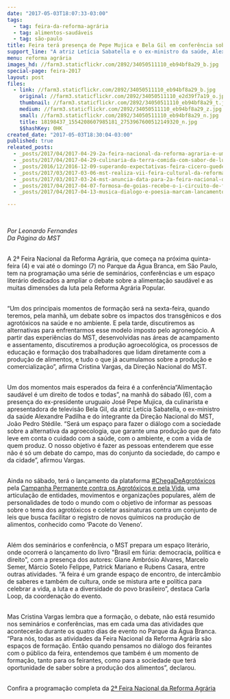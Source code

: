 ```yaml
---
date: "2017-05-03T18:07:33-03:00"
tags:
  - tag: feira-da-reforma-agrária
  - tag: alimentos-saudáveis
  - tag: são-paulo
title: Feira terá presença de Pepe Mujica e Bela Gil em conferência sobre alimentação saudável
support_line: "A atriz Letícia Sabatella e o ex-ministro da saúde, Alexandre Padilha, também compõem a mesa. Outros espaços de formação ampliarão o debate sobre a Reforma Agrária Popular."
menu: reforma agrária
images_hd: //farm3.staticflickr.com/2892/34050511110_eb94bf8a29_b.jpg
special-page: feira-2017
layout: post
files:
  - link: //farm3.staticflickr.com/2892/34050511110_eb94bf8a29_b.jpg
    original: //farm3.staticflickr.com/2892/34050511110_e2d39f7a19_o.jpg
    thumbnail: //farm3.staticflickr.com/2892/34050511110_eb94bf8a29_t.jpg
    medium: //farm3.staticflickr.com/2892/34050511110_eb94bf8a29_z.jpg
    small: //farm3.staticflickr.com/2892/34050511110_eb94bf8a29_n.jpg
    title: 18198437_1554208607985181_2753967600512149320_n.jpg
    $$hashKey: 0HK
created_date: "2017-05-03T18:30:04-03:00"
published: true
releated_posts:
  - _posts/2017/04/2017-04-29-2a-feira-nacional-da-reforma-agraria-e-um-verdadeiro-festival-de-cultura.md
  - _posts/2017/04/2017-04-29-culinaria-da-terra-comida-com-sabor-de-luta.md
  - _posts/2016/12/2016-12-09-superando-expectativas-feira-cicero-guedes-comercializa-cerca-de-180-toneladas-de-alimentos.md
  - _posts/2017/03/2017-03-06-mst-realiza-vii-feira-cultural-da-reforma-agraria-no-ceara.md
  - _posts/2017/03/2017-03-24-mst-anuncia-data-para-2a-feira-nacional-da-reforma-agraria.md
  - _posts/2017/04/2017-04-07-formosa-de-goias-recebe-o-i-circuito-de-feiras-e-mostras-culturais-da-reforma-agraria-do-dfe.md
  - _posts/2017/04/2017-04-13-musica-dialogo-e-poesia-marcam-lancamento-da-feira-da-reforma-agraria-nesta-quinta.md

---
```

<p>&nbsp;</p>

<p><em>Por Leonardo Fernandes<br />
Da P&aacute;gina do MST</em></p>

<p><br />
A 2&ordf; Feira Nacional da Reforma Agr&aacute;ria, que come&ccedil;a na pr&oacute;xima quinta-feira (4) e vai at&eacute; o domingo (7) no Parque da &Aacute;gua Branca, em S&atilde;o Paulo, tem na programa&ccedil;&atilde;o uma s&eacute;rie de semin&aacute;rios, confer&ecirc;ncias e um espa&ccedil;o liter&aacute;rio dedicados a ampliar o debate sobre a alimenta&ccedil;&atilde;o saud&aacute;vel e as muitas dimens&otilde;es da luta pela Reforma Agr&aacute;ria Popular.</p>

<p><br />
&ldquo;Um dos principais momentos de forma&ccedil;&atilde;o ser&aacute; na sexta-feira, quando teremos, pela manh&atilde;, um debate sobre os impactos dos transg&ecirc;nicos e dos agrot&oacute;xicos na sa&uacute;de e no ambiente. E pela tarde, discutiremos as alternativas para enfrentarmos esse modelo imposto pelo agroneg&oacute;cio. A partir das experi&ecirc;ncias do MST, desenvolvidas nas &aacute;reas de acampamento e assentamento, discutiremos a produ&ccedil;&atilde;o agroecol&oacute;gica, os processos de educa&ccedil;&atilde;o e forma&ccedil;&atilde;o dos trabalhadores que lidam diretamente com a produ&ccedil;&atilde;o de alimentos, e tudo o que j&aacute; acumulamos sobre a produ&ccedil;&atilde;o e comercializa&ccedil;&atilde;o&rdquo;, afirma Cristina Vargas, da Dire&ccedil;&atilde;o Nacional do MST.</p>

<p><br />
Um dos momentos mais esperados da feira &eacute; a confer&ecirc;ncia&ldquo;Alimenta&ccedil;&atilde;o saud&aacute;vel &eacute; um direito de todos e todas&rdquo;, na manh&atilde; do s&aacute;bado (6), com a presen&ccedil;a do ex-presidente uruguaio Jos&eacute; Pepe Mujica, da culinarista e apresentadora de televis&atilde;o Bela Gil, da atriz Let&iacute;cia Sabatella, o ex-ministro da sa&uacute;de Alexandre Padilha e do integrante da Dire&ccedil;&atilde;o Nacional do MST, Jo&atilde;o Pedro St&eacute;dile. &ldquo;Ser&aacute; um espa&ccedil;o para fazer o di&aacute;logo com a sociedade sobre a alternativa da agroecologia, que garante uma produ&ccedil;&atilde;o que de fato leve em conta o cuidado com a sa&uacute;de, com o ambiente, e com a vida de quem produz. O nosso objetivo &eacute; fazer as pessoas entenderem que esse n&atilde;o &eacute; s&oacute; um debate do campo, mas do conjunto da sociedade, do campo e da cidade&rdquo;, afirmou Vargas.</p>

<p><br />
Ainda no s&aacute;bado, ter&aacute; o lan&ccedil;amento da plataforma <a href="http://www.chegadeagrotoxicos.org.br/">#ChegaDeAgrot&oacute;xicos</a> pela <a href="http://contraosagrotoxicos.org">Campanha&nbsp;Permanente contra os Agrot&oacute;xicos e pela Vida</a>, uma articula&ccedil;&atilde;o de entidades, movimentos e organiza&ccedil;&otilde;es populares, al&eacute;m de personalidades de todo o mundo com o objetivo de informar as pessoas sobre o tema dos agrot&oacute;xicos e coletar assinaturas contra um conjunto de leis que busca facilitar o registro de novos qu&iacute;micos na produ&ccedil;&atilde;o de alimentos, conhecido como &lsquo;Pacote do Veneno&rsquo;.</p>

<p><br />
Al&eacute;m dos semin&aacute;rios e confer&ecirc;ncia, o MST prepara um espa&ccedil;o liter&aacute;rio, onde ocorrer&aacute; o lan&ccedil;amento do livro &quot;Brasil em f&uacute;ria: democracia, pol&iacute;tica e direito&quot;, com a presen&ccedil;a dos autores: Giane Ambr&oacute;sio Alvares, Marcelo Semer, M&aacute;rcio Sotelo Felippe, Patrick Mariano e Rubens Casara, entre outras atividades. &ldquo;A feira &eacute; um grande espa&ccedil;o de encontro, de interc&acirc;mbio de saberes e tamb&eacute;m de cultura, onde se mistura arte e pol&iacute;tica para celebrar a vida, a luta e a diversidade do povo brasileiro&rdquo;, destaca Carla Loop, da coordena&ccedil;&atilde;o do evento.</p>

<p><br />
Mas Cristina Vargas lembra que a forma&ccedil;&atilde;o, o debate, n&atilde;o est&aacute; resumido nos semin&aacute;rios e confer&ecirc;ncias, mas em cada uma das atividades que acontecer&atilde;o durante os quatro dias de evento no Parque da &Aacute;gua Branca. &ldquo;Para n&oacute;s, todas as atividades da Feira Nacional da Reforma Agr&aacute;ria s&atilde;o espa&ccedil;os de forma&ccedil;&atilde;o. Ent&atilde;o quando pensamos no di&aacute;logo dos feirantes com o p&uacute;blico da feira, entendemos que tamb&eacute;m &eacute; um momento de forma&ccedil;&atilde;o, tanto para os feirantes, como para a sociedade que ter&aacute; oportunidade de saber sobre a produ&ccedil;&atilde;o dos alimentos&rdquo;, declarou.</p>

<p><br />
Confira a programa&ccedil;&atilde;o completa da <a href="http://www.mst.org.br/II-feira-nacional-da-reforma-agraria">2&ordf; Feira Nacional da Reforma Agr&aacute;ria</a></p>
